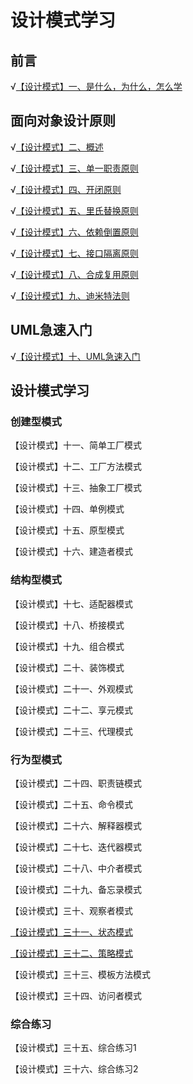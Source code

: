 # 设计模式学习

## 前言

√[【设计模式】一、是什么，为什么，怎么学](https://tyron.blog.csdn.net/article/details/128726297)

## 面向对象设计原则

√[【设计模式】二、概述](https://tyron.blog.csdn.net/article/details/128785576)

√[【设计模式】三、单一职责原则](https://tyron.blog.csdn.net/article/details/128805922)

√[【设计模式】四、开闭原则](https://tyron.blog.csdn.net/article/details/128887104)

√[【设计模式】五、里氏替换原则](https://tyron.blog.csdn.net/article/details/128920705)

√[【设计模式】六、依赖倒置原则](https://tyron.blog.csdn.net/article/details/128945492)

√[【设计模式】七、接口隔离原则](https://tyron.blog.csdn.net/article/details/128949058)

√[【设计模式】八、合成复用原则](https://tyron.blog.csdn.net/article/details/128957400)

√[【设计模式】九、迪米特法则](https://tyron.blog.csdn.net/article/details/128990756)

## UML急速入门
√[【设计模式】十、UML急速入门](https://tyron.blog.csdn.net/article/details/128854626)

## 设计模式学习
### 创建型模式
【设计模式】十一、简单工厂模式

【设计模式】十二、工厂方法模式

【设计模式】十三、抽象工厂模式

【设计模式】十四、单例模式

【设计模式】十五、原型模式

【设计模式】十六、建造者模式


### 结构型模式
【设计模式】十七、适配器模式

【设计模式】十八、桥接模式

【设计模式】十九、组合模式

【设计模式】二十、装饰模式

【设计模式】二十一、外观模式

【设计模式】二十二、享元模式

【设计模式】二十三、代理模式


### 行为型模式
【设计模式】二十四、职责链模式

【设计模式】二十五、命令模式

【设计模式】二十六、解释器模式

【设计模式】二十七、迭代器模式

【设计模式】二十八、中介者模式

【设计模式】二十九、备忘录模式

【设计模式】三十、观察者模式

[【设计模式】三十一、状态模式](https://tyron.blog.csdn.net/article/details/146428981)

[【设计模式】三十二、策略模式](https://tyron.blog.csdn.net/article/details/146429141)

【设计模式】三十三、模板方法模式

【设计模式】三十四、访问者模式


### 综合练习
【设计模式】三十五、综合练习1

【设计模式】三十六、综合练习2